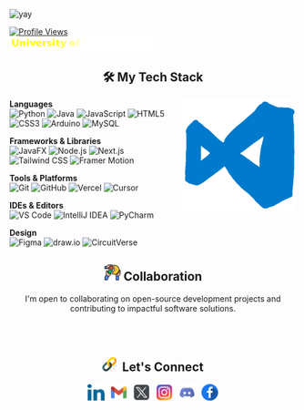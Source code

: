 ![yay](Assets/Github-Intro.gif)
 
<div align="left">
  <a href="https://github.com/anuja-jay" target="_blank">
    <img src="https://komarev.com/ghpvc/?username=anuja-jayasinghe&style=for-the-badge&logo=linkedin&logoColor=white&labelColor=000000&color=000000&linear-gradient=45deg,black+50%,yellow+50%)" alt="Profile Views" />
  </a>
  <br>
  <a href="https://www.westminster.ac.uk/" target="_blank">
    <img src="Assets/uniName.svg" alt="University of Westminster" width="250" height="auto"/>
  </a>
</div>

<h2 align="center">🛠️ My Tech Stack</h2>
<img src="Assets/GIFs/VS-code.gif" alt="VS Code gif" align="right" width="200" height="auto"/>


**Languages**  
![Python](https://img.shields.io/badge/-Python-000000?style=flat&logo=python)
![Java](https://img.shields.io/badge/-Java-000000?style=flat&logo=openjdk)
![JavaScript](https://img.shields.io/badge/-JavaScript-000000?style=flat&logo=javascript)
![HTML5](https://img.shields.io/badge/-HTML5-000000?style=flat&logo=html5)
![CSS3](https://img.shields.io/badge/-CSS3-000000?style=flat&logo=css3)
![Arduino](https://img.shields.io/badge/-Arduino-000000?style=flat&logo=arduino)
![MySQL](https://img.shields.io/badge/-MySQL-000000?style=flat&logo=mysql)

**Frameworks & Libraries**  
![JavaFX](https://img.shields.io/badge/-JavaFX-000000?style=flat&logo=openjdk)
![Node.js](https://img.shields.io/badge/-Node.js-000000?style=flat&logo=nodedotjs)
![Next.js](https://img.shields.io/badge/-Next.js-000000?style=flat&logo=nextdotjs)
![Tailwind CSS](https://img.shields.io/badge/-Tailwind_CSS-000000?style=flat&logo=tailwindcss)
![Framer Motion](https://img.shields.io/badge/-Framer_Motion-000000?style=flat&logo=framer)

**Tools & Platforms**  
![Git](https://img.shields.io/badge/-Git-000000?style=flat&logo=git)
![GitHub](https://img.shields.io/badge/-GitHub-000000?style=flat&logo=github)
![Vercel](https://img.shields.io/badge/-Vercel-000000?style=flat&logo=vercel)
![Cursor](https://img.shields.io/badge/-Cursor-000000?style=flat&logo=cursor)

**IDEs & Editors**  
![VS Code](https://img.shields.io/badge/-VS_Code-000000?style=flat&logo=visual-studio-code)
![IntelliJ IDEA](https://img.shields.io/badge/-IntelliJ_IDEA-000000?style=flat&logo=intellijidea)
![PyCharm](https://img.shields.io/badge/-PyCharm-000000?style=flat&logo=pycharm)

**Design**  
![Figma](https://img.shields.io/badge/-Figma-000000?style=flat&logo=figma)
![draw.io](https://img.shields.io/badge/-draw.io-000000?style=flat&logo=diagramsdotnet)
![CircuitVerse](https://img.shields.io/badge/-CircuitVerse-000000?style=flat&logo=circuitverse)

<div align="center">
  <h2 align="center"><img src="Assets/collaborate.png" alt="collaborate Icon" width="30" height="30"/> Collaboration</h2>
  <p>I'm open to collaborating on open-source development projects and contributing to impactful software solutions.
</div>
<br><br>


<h2 align="center"><img src="Assets/Link.png" alt="Link Icon" width="25" height="25"/> &nbsp;Let's Connect</h2>

<div align="center" style="display: flex; justify-content: center; gap: 10px;">
  <a href="https://linkedin.com/in/anuja-jayasinghe" target="_blank">
    <img src="Assets/linkedin.png" alt="LinkedIn" height="30" width="30" />
  </a>
  <a href="mailto:anujajayasinhe@gmail.com" target="_blank">
    <img src="Assets/mail.png" alt="Gmail" height="30" width="30" />
  </a>
  <a href="https://twitter.com/anujajayasinhe" target="_blank">
    <img align="center" src="Assets/twitter.png" alt="anujajayasinhe" height="30" width="30" />
  </a>
  <a href="https://instagram.com/anu.ja_j" target="_blank">
    <img src="Assets/instagram.png" alt="Instagram" height="30" width="30" />
  </a>
  <a href="https://discordapp.com/users/758830991691046933/" target="_blank">
    <img src="Assets/discord.png" alt="Discord" height="30" width="30" />
  </a>
  <a href="https://www.facebook.com/anuja.jayasinghe.75" target="_blank">
    <img src="Assets/facebook.png" alt="Facebook" height="30" width="30" />
  </a>
</div>
